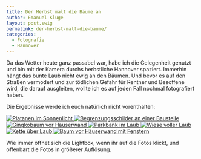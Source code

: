```yaml
---
title: Der Herbst malt die Bäume an
author: Emanuel Kluge
layout: post.swig
permalink: der-herbst-malt-die-baume/
categories:
  - Fotografie
  - Hannover
---
```


Da das Wetter heute ganz passabel war, habe ich die Gelegenheit genutzt und bin mit der Kamera durchs herbstliche Hannover spaziert. Immerhin hängt das bunte Laub nicht ewig an den Bäumen. Und bevor es auf den Straßen vermodert und zur tödlichen Gefahr für Rentner und Besoffene wird, die darauf ausgleiten, wollte ich es auf jeden Fall nochmal fotografiert haben.

Die Ergebnisse werde ich euch natürlich nicht vorenthalten:

<a href="/archive/wp-content/uploads/2009/10/platanen-im-sonnenlicht.jpg" rel="lightbox">
  <noscript data-src="/archive/wp-content/uploads/2009/10/platanen-im-sonnenlicht-480x319.jpg" data-alt="Platanen im Sonnenlicht">
<img src="/archive/wp-content/uploads/2009/10/platanen-im-sonnenlicht-480x319.jpg" alt="Platanen im Sonnenlicht">
</noscript>
</a>

<a href="/archive/wp-content/uploads/2009/10/begrenzungsschilder-an-einer-baustelle.jpg" rel="lightbox">
  <noscript data-src="/archive/wp-content/uploads/2009/10/begrenzungsschilder-an-einer-baustelle-480x319.jpg" data-alt="Begrenzungsschilder an einer Baustelle">
<img src="/archive/wp-content/uploads/2009/10/begrenzungsschilder-an-einer-baustelle-480x319.jpg" alt="Begrenzungsschilder an einer Baustelle">
</noscript>
</a>

<a href="/archive/wp-content/uploads/2009/10/gingkobaum-vor-haeuserwand.jpg" rel="lightbox">
  <noscript data-src="/archive/wp-content/uploads/2009/10/gingkobaum-vor-haeuserwand-480x319.jpg" data-alt="Gingkobaum vor Häuserwand">
<img src="/archive/wp-content/uploads/2009/10/gingkobaum-vor-haeuserwand-480x319.jpg" alt="Gingkobaum vor Häuserwand">
</noscript>
</a>

<a href="/archive/wp-content/uploads/2009/10/parkbank-im-laub.jpg" rel="lightbox">
  <noscript data-src="/archive/wp-content/uploads/2009/10/parkbank-im-laub-480x319.jpg" data-alt="Parkbank im Laub">
<img src="/archive/wp-content/uploads/2009/10/parkbank-im-laub-480x319.jpg" alt="Parkbank im Laub">
</noscript>
</a>

<a href="/archive/wp-content/uploads/2009/10/wiese-voller-laub.jpg" rel="lightbox">
  <noscript data-src="/archive/wp-content/uploads/2009/10/wiese-voller-laub-480x319.jpg" data-alt="Wiese voller Laub">
<img src="/archive/wp-content/uploads/2009/10/wiese-voller-laub-480x319.jpg" alt="Wiese voller Laub">
</noscript></a>

<a href="/archive/wp-content/uploads/2009/10/kette-ueber-laub.jpg" rel="lightbox">
  <noscript data-src="/archive/wp-content/uploads/2009/10/kette-ueber-laub-480x319.jpg" data-alt="Kette über Laub">
<img src="/archive/wp-content/uploads/2009/10/kette-ueber-laub-480x319.jpg" alt="Kette über Laub">
</noscript></a>

<a href="/archive/wp-content/uploads/2009/10/baum-vor-haeuserwand-mit-fenstern.jpg" rel="lightbox">
  <noscript data-src="/archive/wp-content/uploads/2009/10/baum-vor-haeuserwand-mit-fenstern-480x330.jpg" data-alt="Baum vor Häuserwand mit Fenstern">
<img src="/archive/wp-content/uploads/2009/10/baum-vor-haeuserwand-mit-fenstern-480x330.jpg" alt="Baum vor Häuserwand mit Fenstern">
</noscript></a>

Wie immer öffnet sich die Lightbox, wenn ihr auf die Fotos klickt, und offenbart die Fotos in größerer Auflösung.
